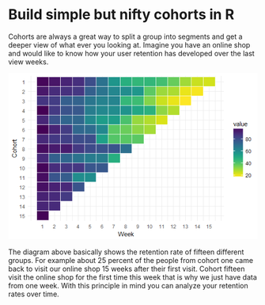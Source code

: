 # Build simple but nifty cohorts in R
Cohorts are always a great way to split a group into segments and get a deeper view of what ever you looking at. Imagine you have an online shop and would like to know how your user retention has developed over the last view weeks. 
 
![alt text](https://github.com/kruse-alex/cohorts/blob/master/cohort.png)
 
The diagram above basically shows the retention rate of fifteen different groups. For example about 25 percent of the people from cohort one came back to visit our online shop 15 weeks after their first visit. Cohort fifteen visit the online shop for the first time this week that is why we just have data from one week. With this principle in mind you can analyze your retention rates over time.
